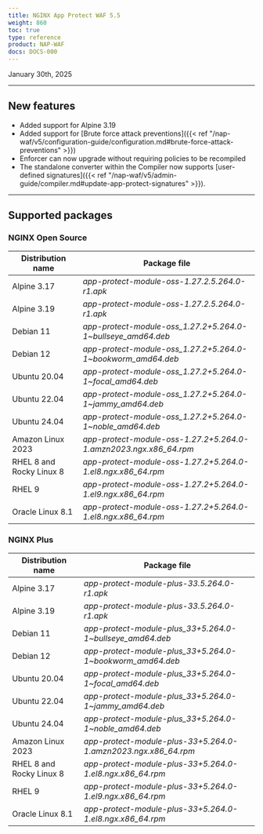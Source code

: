 ```yaml
---
title: NGINX App Protect WAF 5.5
weight: 860
toc: true
type: reference
product: NAP-WAF
docs: DOCS-000
---
```


January 30th, 2025

---

## New features

- Added support for Alpine 3.19
- Added support for [Brute force attack preventions]({{< ref "/nap-waf/v5/configuration-guide/configuration.md#brute-force-attack-preventions" >}})
- Enforcer can now upgrade without requiring policies to be recompiled
- The standalone converter within the Compiler now supports [user-defined signatures]({{< ref "/nap-waf/v5/admin-guide/compiler.md#update-app-protect-signatures" >}}).

---

## Supported packages

### NGINX Open Source

| Distribution name        | Package file                                                      |
|--------------------------|-------------------------------------------------------------------|
| Alpine 3.17              | _app-protect-module-oss-1.27.2.5.264.0-r1.apk_                    |
| Alpine 3.19              | _app-protect-module-oss-1.27.2.5.264.0-r1.apk_                    |
| Debian 11                | _app-protect-module-oss_1.27.2+5.264.0-1\~bullseye_amd64.deb_     |
| Debian 12                | _app-protect-module-oss_1.27.2+5.264.0-1\~bookworm_amd64.deb_     |
| Ubuntu 20.04             | _app-protect-module-oss_1.27.2+5.264.0-1\~focal_amd64.deb_        |
| Ubuntu 22.04             | _app-protect-module-oss_1.27.2+5.264.0-1\~jammy_amd64.deb_        |
| Ubuntu 24.04             | _app-protect-module-oss_1.27.2+5.264.0-1\~noble_amd64.deb_        |
| Amazon Linux 2023        | _app-protect-module-oss-1.27.2+5.264.0-1.amzn2023.ngx.x86_64.rpm_ |
| RHEL 8 and Rocky Linux 8 | _app-protect-module-oss-1.27.2+5.264.0-1.el8.ngx.x86_64.rpm_      |
| RHEL 9                   | _app-protect-module-oss-1.27.2+5.264.0-1.el9.ngx.x86_64.rpm_      |
| Oracle Linux 8.1         | _app-protect-module-oss-1.27.2+5.264.0-1.el8.ngx.x86_64.rpm_      |

### NGINX Plus

| Distribution name        | Package file                                                   |
|--------------------------|----------------------------------------------------------------|
| Alpine 3.17              | _app-protect-module-plus-33.5.264.0-r1.apk_                    |
| Alpine 3.19              | _app-protect-module-plus-33.5.264.0-r1.apk_                    |
| Debian 11                | _app-protect-module-plus_33+5.264.0-1\~bullseye_amd64.deb_     |
| Debian 12                | _app-protect-module-plus_33+5.264.0-1\~bookworm_amd64.deb_     |
| Ubuntu 20.04             | _app-protect-module-plus_33+5.264.0-1\~focal_amd64.deb_        |
| Ubuntu 22.04             | _app-protect-module-plus_33+5.264.0-1\~jammy_amd64.deb_        |
| Ubuntu 24.04             | _app-protect-module-plus_33+5.264.0-1\~noble_amd64.deb_        |
| Amazon Linux 2023        | _app-protect-module-plus-33+5.264.0-1.amzn2023.ngx.x86_64.rpm_ |
| RHEL 8 and Rocky Linux 8 | _app-protect-module-plus-33+5.264.0-1.el8.ngx.x86_64.rpm_      |
| RHEL 9                   | _app-protect-module-plus-33+5.264.0-1.el9.ngx.x86_64.rpm_      |
| Oracle Linux 8.1         | _app-protect-module-plus-33+5.264.0-1.el8.ngx.x86_64.rpm_      |
